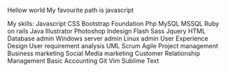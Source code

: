 Hellow world
My favourite path is javascript

My skills:
Javascript
CSS
Bootstrap
Foundation
Php
MySQL
MSSQL
Ruby on rails
Java
Illustrator
Photoshop
Indesign
Flash
Sass
Jquery
HTML
Database admin
Windows server admin
Linux admin
User Experience Design
User requirement analysis
UML
Scrum
Agile
Project management
Business marketing
Social Media marketing
Customer Relationship Management
Basic Accounting
Git
Vim
Sublime Text

